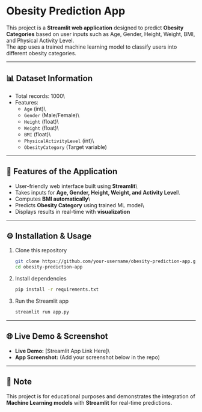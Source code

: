 # Obesity Prediction App

This project is a **Streamlit web application** designed to predict
**Obesity Categories** based on user inputs such as Age, Gender, Height,
Weight, BMI, and Physical Activity Level.\
The app uses a trained machine learning model to classify users into
different obesity categories.

------------------------------------------------------------------------

## 📊 Dataset Information

-   Total records: 1000\
-   Features:
    -   `Age` (int)\
    -   `Gender` (Male/Female)\
    -   `Height` (float)\
    -   `Weight` (float)\
    -   `BMI` (float)\
    -   `PhysicalActivityLevel` (int)\
    -   `ObesityCategory` (Target variable)

------------------------------------------------------------------------

## 🔹 Features of the Application

-   User-friendly web interface built using **Streamlit**\
-   Takes inputs for **Age, Gender, Height, Weight, and Activity
    Level**\
-   Computes **BMI automatically**\
-   Predicts **Obesity Category** using trained ML model\
-   Displays results in real-time with **visualization**

------------------------------------------------------------------------

## ⚙️ Installation & Usage

1.  Clone this repository

    ``` bash
    git clone https://github.com/your-username/obesity-prediction-app.git
    cd obesity-prediction-app
    ```

2.  Install dependencies

    ``` bash
    pip install -r requirements.txt
    ```

3.  Run the Streamlit app

    ``` bash
    streamlit run app.py
    ```

------------------------------------------------------------------------

## 🌐 Live Demo & Screenshot

-   **Live Demo:** \[Streamlit App Link Here\]\
-   **App Screenshot:** (Add your screenshot below in the repo)

------------------------------------------------------------------------

## 📌 Note

This project is for educational purposes and demonstrates the
integration of **Machine Learning models** with **Streamlit** for
real-time predictions.
